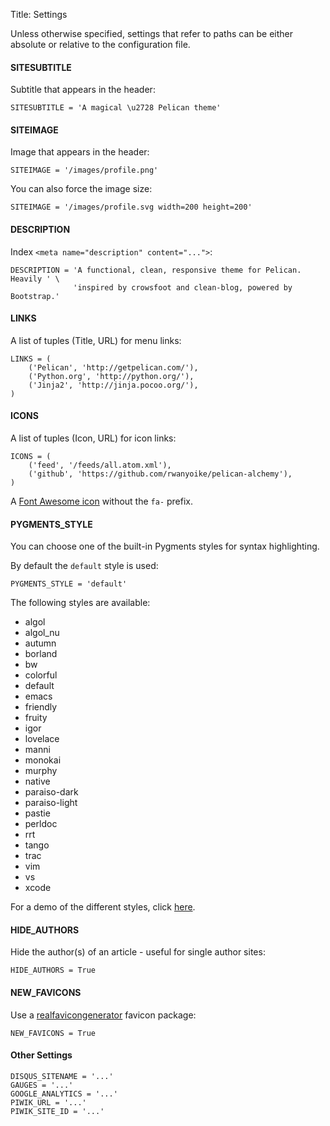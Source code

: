 Title: Settings

Unless otherwise specified, settings that refer to paths can be either absolute or relative to the configuration file.

#### SITESUBTITLE

Subtitle that appears in the header:

    SITESUBTITLE = 'A magical \u2728 Pelican theme'

#### SITEIMAGE

Image that appears in the header:

    SITEIMAGE = '/images/profile.png'

You can also force the image size:

    SITEIMAGE = '/images/profile.svg width=200 height=200'

#### DESCRIPTION

Index `<meta name="description" content="...">`:

    DESCRIPTION = 'A functional, clean, responsive theme for Pelican. Heavily ' \
                  'inspired by crowsfoot and clean-blog, powered by Bootstrap.'

#### LINKS

A list of tuples (Title, URL) for menu links:

    LINKS = (
        ('Pelican', 'http://getpelican.com/'),
        ('Python.org', 'http://python.org/'),
        ('Jinja2', 'http://jinja.pocoo.org/'),
    )

#### ICONS

A list of tuples (Icon, URL) for icon links:

    ICONS = (
        ('feed', '/feeds/all.atom.xml'),
        ('github', 'https://github.com/rwanyoike/pelican-alchemy'),
    )

A [Font Awesome icon](http://fontawesome.io/icons/) without the `fa-` prefix.

#### PYGMENTS_STYLE

You can choose one of the built-in Pygments styles for syntax highlighting.

By default the `default` style is used:

    PYGMENTS_STYLE = 'default'

The following styles are available:

- algol
- algol_nu
- autumn
- borland
- bw
- colorful
- default
- emacs
- friendly
- fruity
- igor
- lovelace
- manni
- monokai
- murphy
- native
- paraiso-dark
- paraiso-light
- pastie
- perldoc
- rrt
- tango
- trac
- vim
- vs
- xcode

For a demo of the different styles, click [here](http://pygments.org/demo/).

#### HIDE_AUTHORS

Hide the author(s) of an article - useful for single author sites:

    HIDE_AUTHORS = True

#### NEW_FAVICONS

Use a [realfavicongenerator](https://realfavicongenerator.net/blog/new-favicon-package-less-is-more/) favicon package:

    NEW_FAVICONS = True

#### Other Settings

    DISQUS_SITENAME = '...'
    GAUGES = '...'
    GOOGLE_ANALYTICS = '...'
    PIWIK_URL = '...'
    PIWIK_SITE_ID = '...'


